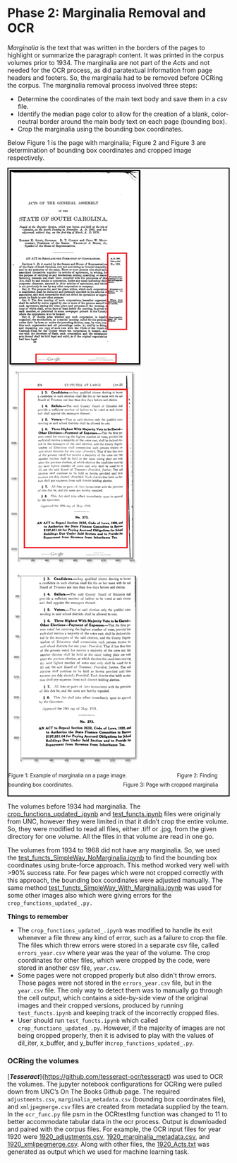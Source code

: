 # Phase 2: Marginalia Removal and OCR
*Marginalia* is the text that was written in the borders of the pages to highlight or summarize the paragraph content. It was printed in the corpus volumes prior to 1934. The marginalia are not part of the *Acts* and not needed for the OCR process, as did paratextual information from page headers and footers. So, the marginalia had to be removed before OCRing the corpus. The marginalia removal process involved three steps:
- Determine the coordinates of the main text body and save them in a *csv* file.<br>
- Identify the median page color to allow for the creation of a blank, color-neutral border around the main body text on each page (bounding box).
- Crop the marginalia using the bounding box coordinates.

 Below Figure 1 is the page with marginalia; Figure 2 and Figure 3 are determination of bounding box coordinates and cropped image respectively.
<div style="border: 2px solid black; display: inline-block;">
      <img src="img_marginalia.png" alt="page2" width="300" height="450">
      &nbsp;&nbsp;&nbsp;&nbsp;&nbsp;&nbsp;&nbsp;&nbsp;
      <img src="original.png" alt="page1"  width="300" height="450"> 
      &nbsp;&nbsp;&nbsp;&nbsp;&nbsp;&nbsp;&nbsp;&nbsp;
      <img src="clean.png" alt="page1"  width="300" height="450"> <br>
      <sub>Figure 1: Example of marginalia on a page image. </sub> 
      &nbsp;&nbsp;&nbsp;&nbsp;&nbsp;&nbsp;&nbsp;&nbsp;&nbsp;&nbsp;&nbsp;&nbsp;&nbsp;&nbsp;&nbsp;&nbsp;&nbsp;&nbsp;&nbsp;
      &nbsp;&nbsp;&nbsp;&nbsp;&nbsp;&nbsp;&nbsp;
      <sub>Figure 2: Finding bounding box coordinates. </sub> 
      &nbsp;&nbsp;&nbsp;&nbsp;&nbsp;&nbsp;&nbsp;&nbsp;&nbsp;&nbsp;&nbsp;&nbsp;&nbsp;&nbsp;&nbsp;&nbsp;&nbsp;&nbsp;&nbsp;
      &nbsp;&nbsp;&nbsp;&nbsp;&nbsp;&nbsp;&nbsp;
      <sub>Figure 3: Page with cropped marginalia </sub> 
 <br><br>
</div>

The volumes before 1934 had marginalia. The [crop_functions_updated_.ipynb](crop_functions_updated_.py) and [test_functs.ipynb](test_functs.ipynb) files were originally from UNC, however they were limited in that it didn’t crop the entire volume. So, they were modified to read all files, either .tiff or .jpg, from the given directory for one volume. All the files in that volume are read in one go. 

The volumes from 1934 to 1968 did not have any marginalia. So, we used the [test_functs_SimpleWay_NoMarginalia.ipynb](test_functs_SimpleWay_NoMarginalia.ipynb) to find the bounding box coordinates using brute-force approach. This method worked very well with >90% success rate. For few pages which were not cropped correctly with this approach, the bounding box coordinates were adjusted manually. The same method [test_functs_SimpleWay_With_Marginalia.ipynb](test_functs_SimpleWay_With_Marginalia.ipynb) was used for some other images also which were giving errors for the `crop_functions_updated_.py.`

**Things to remember**
- The `crop_functions_updated_.ipynb` was modified to handle its exit whenever a file threw any kind of error, such as a failure to crop the file. The files which threw errors were stored in a separate csv file, called `errors_year.csv` where year was the year of the volume. The crop coordinates for other files, which were cropped by the code, were stored in another csv file, `year.csv`.
- Some pages were not cropped properly but also didn't throw errors. Those pages were not stored in the `errors_year.csv` file, but in the `year.csv` file. The only way to detect them was to manually go through the cell output, which contains a side-by-side view of the original images and their cropped versions, produced by running `test_functs.ipynb` and keeping track of the incorrectly cropped files.
- User should run `test_functs.ipynb` which called `crop_functions_updated_.py`. However, if the majority of images are not being cropped properly, then it is advised to play with the values of dil_iter, x_buffer, and y_buffer in`crop_functions_updated_.py`.

### OCRing the volumes
[***Tesseract***]{https://github.com/tesseract-ocr/tesseract) was used to OCR the volumes. The jupyter notebook configurations for OCRing were pulled down from UNC’s On The Books Github page. The required `adjustments.csv`,  `marginalia_metadata.csv` (bounding box coordinates file), and `xmljpegmerge.csv` files are created from metadata supplied by the team. In the `ocr_func.py` file psm in the OCRtestImg function was changed to 11 to better accommodate tabular data in the ocr process. Output is downloaded and paired with the corpus files. For example, the OCR input files for year 1920 were [1920_adjustments.csv](1920_adjustments.txt), [1920_marginalia_metadata.csv](1920_marginalia_metadata.csv), and [1920_xmljpegmerge.csv](1920_xmljpegmerge.csv). Along with other files, the [1920_Acts.txt](1920_Acts.txt) was generated as output which we used for machine learning task.

